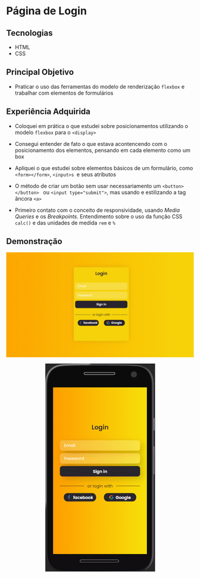 # Página de Login

## Tecnologias 
* HTML
* CSS

## Principal Objetivo 
* Praticar o uso das ferramentas do modelo de renderização ``flexbox`` e trabalhar com elementos de formulários

## Experiência Adquirida 
* Coloquei em prática o que estudei sobre posicionamentos utilizando o modelo ``flexbox`` para o ``<display>``

* Consegui entender de fato o que estava acontencendo com o posicionamento dos elementos, pensando em cada elemento como um box

* Apliquei o que estudei sobre elementos básicos de um formulário, como ``<form></form>``, ``<input>s ``e seus atributos

* O método de criar um botão sem usar necessariamento um ``<button></button> `` ou ``<input type="submit">``, mas usando e estilizando a tag âncora ``<a>``

* Primeiro contato com o conceito de responsividade, usando <em>Media Queries</em> e os <em>Breakpoints</em>. Entendimento sobre o uso da função CSS ``calc()`` e das unidades de medida ``rem`` e ``%``

## Demonstração
<p align="center">
  <img alt="Demo" src="demo-version2.gif">
</p>

<p align="center">
  <img alt="Demo" src="demo-mobile-version2.gif">
</p>
